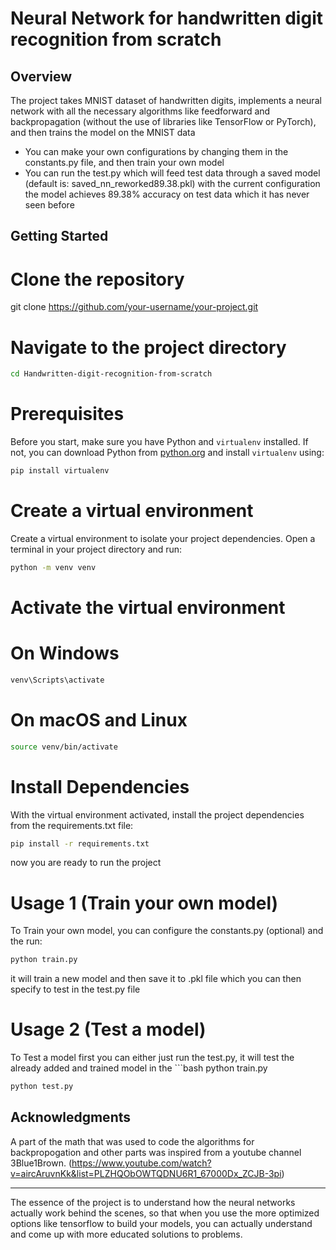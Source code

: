# Neural Network for handwritten digit recognition from scratch

## Overview
The project takes MNIST dataset of handwritten digits, implements a neural network with all the necessary algorithms like feedforward and backpropagation (without the use of libraries like TensorFlow or PyTorch), and then trains the model on the MNIST data
- You can make your own configurations by changing them in the constants.py file, and then train your own model
- You can run the test.py which will feed test data through a saved model (default is: saved_nn_reworked89.38.pkl)
with the current configuration the model achieves 89.38% accuracy on test data which it has never seen before

## Getting Started
# Clone the repository
git clone https://github.com/your-username/your-project.git
# Navigate to the project directory

```bash
cd Handwritten-digit-recognition-from-scratch
```

# Prerequisites

Before you start, make sure you have Python and `virtualenv` installed. If not, you can download Python from [python.org](https://www.python.org/downloads/) and install `virtualenv` using:
```bash
pip install virtualenv
```
# Create a virtual environment
Create a virtual environment to isolate your project dependencies. Open a terminal in your project directory and run:
```bash
python -m venv venv
```
# Activate the virtual environment
# On Windows
```bash
venv\Scripts\activate
```
# On macOS and Linux
```bash
source venv/bin/activate
```

# Install Dependencies
With the virtual environment activated, install the project dependencies from the requirements.txt file:

```bash
pip install -r requirements.txt
```
now you are ready to run the project


# Usage 1 (Train your own model)
To Train your own model, you can configure the constants.py (optional) and the run:
```bash
python train.py
```
it will train a new model and then save it to .pkl file which you can then specify to test in the test.py file
# Usage 2 (Test a model)
To Test a model first you can either just run the test.py, it will test the already added and trained model in the ```bash
python train.py
```bash
python test.py
```

## Acknowledgments

A part of the math that was used to code the algorithms for backpropogation and other parts was inspired from a youtube channel 3Blue1Brown. (https://www.youtube.com/watch?v=aircAruvnKk&list=PLZHQObOWTQDNU6R1_67000Dx_ZCJB-3pi)

---
The essence of the project is to understand how the neural networks actually work behind the scenes, so that when you use the more optimized options like tensorflow to build your models, you can actually understand and come up with more educated solutions to problems.
